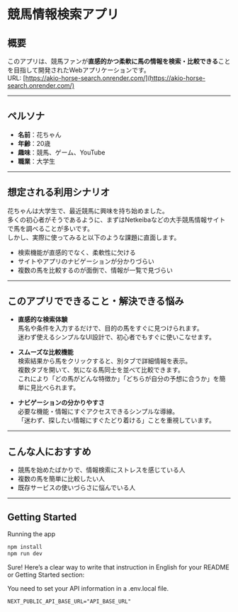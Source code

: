 # 競馬情報検索アプリ

## 概要

このアプリは、競馬ファンが**直感的かつ柔軟に馬の情報を検索・比較できる**ことを目指して開発されたWebアプリケーションです。  
URL: [https://akio-horse-search.onrender.com/](https://akio-horse-search.onrender.com/)

---

## ペルソナ

- **名前**：花ちゃん  
- **年齢**：20歳  
- **趣味**：競馬、ゲーム、YouTube  
- **職業**：大学生

---

## 想定される利用シナリオ

花ちゃんは大学生で、最近競馬に興味を持ち始めました。  
多くの初心者がそうであるように、まずはNetkeibaなどの大手競馬情報サイトで馬を調べることが多いです。  
しかし、実際に使ってみると以下のような課題に直面します。

- 検索機能が直感的でなく、柔軟性に欠ける
- サイトやアプリのナビゲーションが分かりづらい
- 複数の馬を比較するのが面倒で、情報が一覧で見づらい

---

## このアプリでできること・解決できる悩み

- **直感的な検索体験**  
  馬名や条件を入力するだけで、目的の馬をすぐに見つけられます。  
  迷わず使えるシンプルなUI設計で、初心者でもすぐに使いこなせます。

- **スムーズな比較機能**  
  検索結果から馬をクリックすると、別タブで詳細情報を表示。  
  複数タブを開いて、気になる馬同士を並べて比較できます。  
  これにより「どの馬がどんな特徴か」「どちらが自分の予想に合うか」を簡単に見比べられます。

- **ナビゲーションの分かりやすさ**  
  必要な機能・情報にすぐアクセスできるシンプルな導線。  
  「迷わず、探したい情報にすぐたどり着ける」ことを重視しています。

---

## こんな人におすすめ

- 競馬を始めたばかりで、情報検索にストレスを感じている人
- 複数の馬を簡単に比較したい人
- 既存サービスの使いづらさに悩んでいる人

---

## Getting Started

Running the app

```bash
npm install
npm run dev
```
Sure! Here’s a clear way to write that instruction in English for your README or Getting Started section:

You need to set your API information in a .env.local file.
```
NEXT_PUBLIC_API_BASE_URL="API_BASE_URL"
```